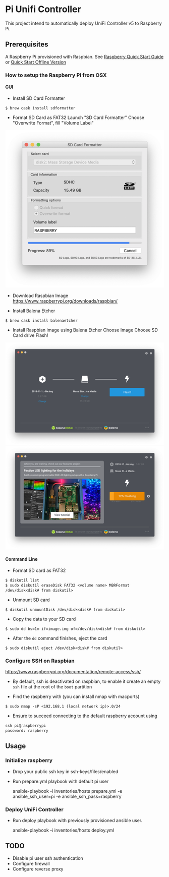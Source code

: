 Pi Unifi Controller
===================

This project intend to automatically deploy UniFi Controller v5 to Raspberry Pi.

Prerequisites
-------------

A Raspberry Pi provisioned with Raspbian.
See [Raspberry Quick Start Guide](http://www.raspberrypi.org/qsg) or [Quick Start Offline Version](files/qsg.pdf)

### How to setup the Raspberry Pi from OSX

#### GUI

- Install SD Card Formatter
```
$ brew cask install sdformatter
```

- Format SD Card as FAT32
Launch "SD Card Formatter"
Choose "Overwrite Format", fill "Volume Label"

![SD Card Formatter](files/sd_card_formatter.png "SD Card Formatter")

- Download Raspbian Image
https://www.raspberrypi.org/downloads/raspbian/

- Install Balena Etcher
```
$ brew cask install balenaetcher
```

- Install Raspbian image using Balena Etcher
Choose Image
Choose SD Card drive
Flash!

![Flash! Etcher Configuration](files/flash_etcher_configuration.png "Flash! Etcher Configuration")
![Flash! Etcher Running](files/flash_etcher_running.png "Flash! Etcher Running")



#### Command Line

- Format SD card as FAT32
```
$ diskutil list
$ sudo diskutil eraseDisk FAT32 <volume name> MBRFormat /dev/disk<disk# from diskutil>
```

- Unmount SD card
```
$ diskutil unmountDisk /dev/disk<disk# from diskutil>
```

- Copy the data to your SD card
```
$ sudo dd bs=1m if=image.img of=/dev/disk<disk# from diskutil>
```

- After the `dd` command finishes, eject the card
```
$ sudo diskutil eject /dev/disk<disk# from diskutil>
```

### Configure SSH on Raspbian
https://www.raspberrypi.org/documentation/remote-access/ssh/

- By default, ssh is deactivated on raspbian, to enable it 
create an empty `ssh` file at the root of the `boot` partition 

- Find the raspberry with (you can install nmap with macports)
```
$ sudo nmap -sP <192.168.1 (local network ip)>.0/24
```

- Ensure to succeed connecting to the default raspberry account using
```
ssh pi@raspberrypi
password: raspberry 
```

Usage
-----

### Initialize raspberry

 - Drop your public ssh key in ssh-keys/files/enabled
 - Run prepare.yml playbook with default pi user
 
    ansible-playbook -i inventories/hosts prepare.yml -e ansible_ssh_user=pi -e ansible_ssh_pass=raspberry

### Deploy UniFi Controller

 - Run deploy playbook with previously provisioned ansible user.
    
    ansible-playbook -i inventories/hosts deploy.yml

TODO
----

 - Disable pi user ssh authentication
 - Configure firewall
 - Configure reverse proxy 
